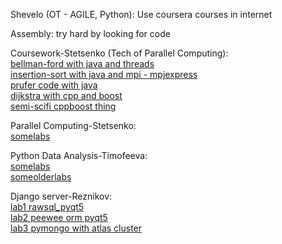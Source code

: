 Shevelo (OT - AGILE, Python): Use coursera courses in internet

Assembly: try hard by looking for code

Coursework-Stetsenko (Tech of Parallel Computing):  
[bellman-ford with java and threads](https://github.com/genndy007/bellman_ford_rethink)  
[insertion-sort with java and mpi - mpjexpress](https://github.com/genndy007/insertion_sort_mpi)  
[prufer code with java](https://github.com/ilkrbk/prufer-code-parallel)  
[dijkstra with cpp and boost](https://github.com/vvkin/parallel-dijkstra)  
[semi-scifi cppboost thing](https://github.com/ShkarupaDC/parallel-gradient-descent)

Parallel Computing-Stetsenko:  
[somelabs](https://github.com/vvkin/parallel-labs)

Python Data Analysis-Timofeeva:  
[somelabs](https://github.com/genndy007/ad_python_labs)  
[someolderlabs](https://github.com/FreeLike76/KpiDataAnalysisPython)

Django server-Reznikov:  
[lab1 rawsql_pyqt5](https://github.com/genndy007/database-converter/tree/lab1)  
[lab2 peewee orm pyqt5](https://github.com/genndy007/database-converter/tree/lab2)  
[lab3 pymongo with atlas cluster](https://github.com/genndy007/comp_firm_nosql)
